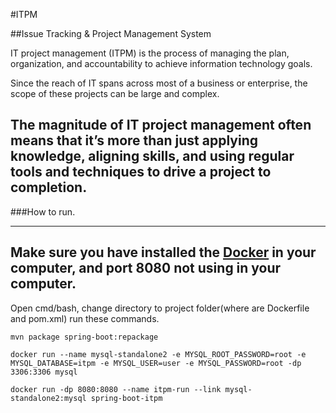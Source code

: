 #ITPM

##Issue Tracking & Project Management System

IT project management (ITPM) is the process of managing the plan,
 organization, and accountability to achieve information technology goals.
 
  Since the reach of IT spans across most of a business or enterprise,
   the scope of these projects can be large and complex.

The magnitude of IT project management often means that it’s more than just 
applying knowledge, aligning skills, and using regular tools and techniques to drive
 a project to completion.
---

###How to run.

---
Make sure you have installed the **[Docker](https://www.docker.com/products/docker-desktop)** in your computer,
 and port **8080** not using in your computer.
 ---
 Open cmd/bash, change directory to project folder(where are Dockerfile and pom.xml) run these commands.
 ```shell script
mvn package spring-boot:repackage

docker run --name mysql-standalone2 -e MYSQL_ROOT_PASSWORD=root -e MYSQL_DATABASE=itpm -e MYSQL_USER=user -e MYSQL_PASSWORD=root -dp 3306:3306 mysql

docker run -dp 8080:8080 --name itpm-run --link mysql-standalone2:mysql spring-boot-itpm                                                  

```

